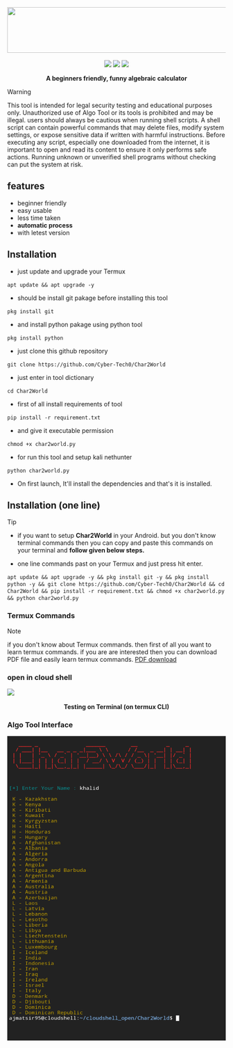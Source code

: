 <img src="assets/banner_image.jpg" height="105px" width="800px"/>

<p align="center">
  <img src="https://img.shields.io/badge/author-Khalidx456-blue" />
  <img src="https://img.shields.io/badge/language-python-green" />
  <img src="https://img.shields.io/badge/tool-Char2World-red" />

</p>
<p align="center"><b>A beginners friendly, funny algebraic calculator</b></p>


> [!Warning]
> This tool is intended for legal security testing and educational purposes only. Unauthorized use of Algo Tool or its tools is prohibited and may be illegal. users should always be cautious when running shell scripts. A shell script can contain powerful commands that may delete files, modify system settings, or expose sensitive data if written with harmful instructions. Before executing any script, especially one downloaded from the internet, it is important to open and read its content to ensure it only performs safe actions. Running unknown or unverified shell programs without checking can put the system at risk.



## features 
- beginner friendly
- easy usable
- less time taken
- **automatic process**
- with letest version



## Installation 
- just update and upgrade your Termux
```
apt update && apt upgrade -y
```
- should be install git pakage before installing this tool
```
pkg install git
```
- and install python pakage using python tool
```
pkg install python
```
- just clone this github repository 
```
git clone https://github.com/Cyber-Tech0/Char2World
```
- just enter in tool dictionary 
```
cd Char2World
```
- first of all install requirements of tool
```
pip install -r requirement.txt
```
- and give it executable permission
```
chmod +x char2world.py
```
- for run this tool and setup kali nethunter
```
python char2world.py
```
- On first launch, It'll install the dependencies and that's it is installed.

## Installation (one line)
> [!Tip]
> - if you want to setup **Char2World** in your Android. but you don't know terminal commands then you can copy and paste this commands on your terminal and **follow given below steps.**

- one line commands past on your Termux and just press hit enter.

```
apt update && apt upgrade -y && pkg install git -y && pkg install python -y && git clone https://github.com/Cyber-Tech0/Char2World && cd Char2World && pip install -r requirement.txt && chmod +x char2world.py && python char2world.py
```

### Termux Commands
> [!NOTE]
> if you don't know about Termux commands. then first of all you want to learn termux commands. if you are are interested then you can download PDF file and easily learn termux commands. [PDF download](https://drive.google.com/file/d/1kYllkvP2s27dxKE5QCRPkA3hNc5kGS1l/view?usp=drivesdk)


### open in cloud shell
<a href="https://shell.cloud.google.com/cloudshell/open?cloudshell_git_repo=https://github.com/Cyber-Tech0/Char2World.git&tutorial=README.md" target="_blank"><img src="https://gstatic.com/cloudssh/images/open-btn.svg"></a>

<p></p>

<p align="center"><b>Testing on Terminal (on termux CLI)</b></p>

### Algo Tool Interface
<img height="700px" width="600px" src="assets/user_interface.png"></img>

<p></p>
